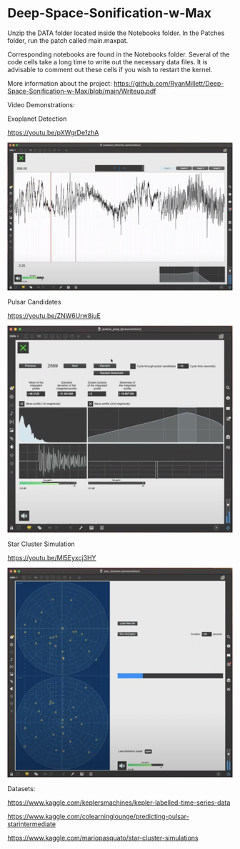 # Deep-Space-Sonification-w-Max

Unzip the DATA folder located inside the Notebooks folder.
In the Patches folder, run the patch called main.maxpat.

Corresponding notebooks are found in the Notebooks folder. Several of the code cells take a long time to write out the necessary data files. It is advisable to comment out these cells if you wish to restart the kernel.

More information about the project:
https://github.com/RyanMillett/Deep-Space-Sonification-w-Max/blob/main/Writeup.pdf

   
Video Demonstrations:

Exoplanet Detection

https://youtu.be/pXWgrDe1zhA

![alt text](https://github.com/RyanMillett/Deep-Space-Sonification-w-Max/blob/main/Screenshots/epd_screen.png)

Pulsar Candidates

https://youtu.be/ZNW6Urw8juE

![alt text](https://github.com/RyanMillett/Deep-Space-Sonification-w-Max/blob/main/Screenshots/pc_screen.png)

Star Cluster Simulation

https://youtu.be/Ml5Eyxcj3HY

![alt text](https://github.com/RyanMillett/Deep-Space-Sonification-w-Max/blob/main/Screenshots/sc_screen.png)

Datasets:

https://www.kaggle.com/keplersmachines/kepler-labelled-time-series-data 

https://www.kaggle.com/colearninglounge/predicting-pulsar-starintermediate 

https://www.kaggle.com/mariopasquato/star-cluster-simulations

